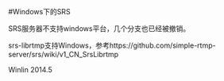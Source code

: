 #Windows下的SRS

SRS服务器不支持windows平台，几个分支也已经被撤销。

srs-librtmp支持Windows，参考https://github.com/simple-rtmp-server/srs/wiki/v1_CN_SrsLibrtmp

Winlin 2014.5